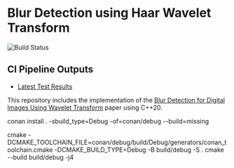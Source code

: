 # Blur Detection using Haar Wavelet Transform

![Build Status](https://github.com/NehilDanis/blur_detection_using_wavelet_transform/actions/workflows/blur_detection_w_haar_transforms.yml/badge.svg)

## CI Pipeline Outputs

- [Latest Test Results](https://github.com/NehilDanis/blur_detection_using_wavelet_transform/actions/workflows/blur_detection_w_haar_transforms.yml)

This repository includes the implementation of the [Blur Detection for Digital Images Using Wavelet Transform](http://tonghanghang.org/pdfs/icme04_blur.pdf) paper using C++20.

conan install . -sbuild_type=Debug -of=conan/debug --build=missing

cmake -DCMAKE_TOOLCHAIN_FILE=conan/debug/build/Debug/generators/conan_toolchain.cmake -DCMAKE_BUILD_TYPE=Debug -B build/debug -S .
cmake --build build/debug -j4
